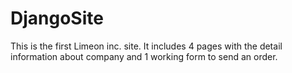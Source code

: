 # DjangoSite
This is the first Limeon inc. site. It includes 4 pages with the detail information about company and 1 working form to send an order.
